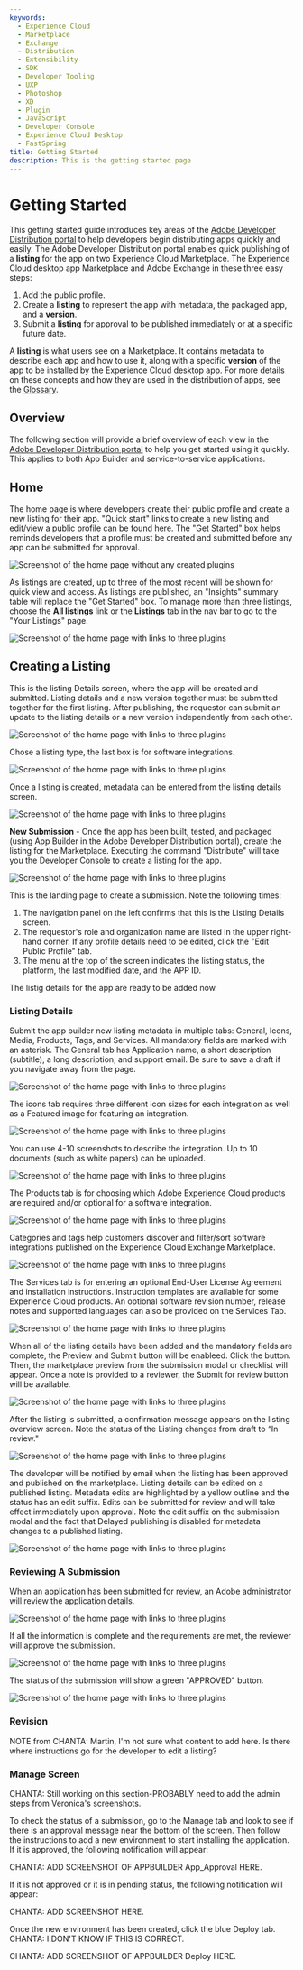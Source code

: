 ```yaml
---
keywords:
  - Experience Cloud
  - Marketplace
  - Exchange
  - Distribution
  - Extensibility
  - SDK
  - Developer Tooling
  - UXP
  - Photoshop
  - XD
  - Plugin
  - JavaScript
  - Developer Console
  - Experience Cloud Desktop
  - FastSpring
title: Getting Started
description: This is the getting started page
---
```


# Getting Started

This getting started guide introduces key areas of the [Adobe Developer Distribution portal](/distribute/home) to help developers begin distributing apps quickly and easily. The Adobe Developer Distribution portal enables quick publishing  of a **listing** for the app on two Experience Cloud Marketplace. The Experience Cloud desktop app Marketplace and Adobe Exchange in these three easy steps:

1. Add the public profile.
2. Create a **listing** to represent the app with metadata, the packaged app, and a **version**.
3. Submit a **listing** for approval to be published immediately or at a specific future date.

<InlineAlert slots="text" variant="help"/>

A **listing** is what users see on a Marketplace. It contains metadata to describe each app and how to use it, along with a specific **version** of the app to be installed by the Experience Cloud desktop app. For more details on these concepts and how they are used in the distribution of apps, see the [Glossary](./glossary.md).

## Overview

The following section will provide a brief overview of each view in the [Adobe Developer Distribution portal](/distribute/home) to help you get started using it quickly. This applies to both App Builder and service-to-service applications. 

## Home

The home page is where developers create their public profile and create a new listing for their app. "Quick start" links to create a new listing and edit/view a public profile can be found here. The "Get Started" box helps reminds developers that a profile must be created and submitted before any app can be submitted for approval.

![Screenshot of the home page without any created plugins](../images/DD_Home_first_time_user_sm.jpg)

As listings are created, up to three of the most recent will be shown for quick view and access. As listings are published, an "Insights" summary table will replace the "Get Started" box. To manage more than three listings, choose the **All listings** link or the **Listings** tab in the nav bar to go to the "Your Listings" page.

![Screenshot of the home page with links to three plugins](../images/DD_Home_returning_user.png)

## Creating a Listing

This is the listing Details screen, where the app will be created and submitted. Listing details and a new version together must be submitted together for the first listing. After publishing, the requestor can submit an update to the listing details or a new version independently from each other. 

![Screenshot of the home page with links to three plugins](../images/AppBuild_1Create_a_New_Listing_Blank.png)

Chose a listing type, the last box is for software integrations.

![Screenshot of the home page with links to three plugins](../images/AppBuild_2Choose_Listing_Type.png)

Once a listing is created, metadata can be entered from the listing details screen.

![Screenshot of the home page with links to three plugins](../images/AppBuild_3Review_and_Edit_Listing.png)

**New Submission** - Once the app has been built, tested, and packaged (using App Builder in the Adobe Developer Distribution portal), create the listing for the Marketplace. Executing the command "Distribute" will take you the Developer Console to create a listing for the app. 

![Screenshot of the home page with links to three plugins](../images/AppBuild_4General_Tab.png)

This is the landing page to create a submission. Note the following times: 

1. The navigation panel on the left confirms that this is the Listing Details screen.
2. The requestor's role and organization name are listed in the upper right-hand corner. If any profile details need to be edited, click the "Edit Public Profile" tab.
3. The menu at the top of the screen indicates the listing status, the platform, the last modified date, and the APP ID.

The listig details for the app are ready to be added now. 

### Listing Details

Submit the app builder new listing metadata in multiple tabs: General, Icons, Media, Products, Tags, and Services. All mandatory fields are marked with an asterisk. The General tab has Application name, a short description (subtitle), a long description, and support email.  Be sure to save a draft if you navigate away from the page.

![Screenshot of the home page with links to three plugins](../images/AppBuild_4General_Tab.png)

The icons tab requires three different icon sizes for each integration as well as a Featured image for featuring an integration.

![Screenshot of the home page with links to three plugins](../images/AppBuild_5Icons.png)

You can use 4-10 screenshots to describe the integration. Up to 10 documents (such as white papers) can be uploaded.

![Screenshot of the home page with links to three plugins](../images/AppBuild_6Screenshots.png)

The Products tab is for choosing which Adobe Experience Cloud products are required and/or optional for a software integration.

![Screenshot of the home page with links to three plugins](../images/AppBuild_7Products_Tab.png)

Categories and tags help customers discover and filter/sort software integrations published on the Experience Cloud Exchange Marketplace.

![Screenshot of the home page with links to three plugins](../images/AppBuild_8Categories_Tab.png)

The Services tab is for entering an optional End-User License Agreement and installation instructions.  Instruction templates are available for some Experience Cloud products.  An optional software revision number, release notes and supported languages can also be provided on the Services Tab.

![Screenshot of the home page with links to three plugins](../images/AppBuild_9Services_Tab.png)

When all of the listing details have been added and the mandatory fields are complete, the Preview and Submit button will be enableed. Click the button. Then, the marketplace preview from the submission modal or checklist will appear. Once a note is provided to a reviewer, the Submit for review button will be available.

![Screenshot of the home page with links to three plugins](../images/AppBuild_10Preview_and_Submit.png)

After the listing is submitted, a confirmation message appears on the listing overview screen. Note the status of the Listing changes from draft to “In review."

![Screenshot of the home page with links to three plugins](../images/AppBuild_11Confirmation_Message.png)

The developer will be notified by email when the listing has been approved and published on the marketplace. Listing details can be edited on a published listing. Metadata edits are highlighted by a yellow outline and the status has an edit suffix.  Edits can be submitted for review and will take effect immediately upon approval. Note the edit suffix on the submission modal and the fact that Delayed publishing is disabled for metadata changes to a published listing.

![Screenshot of the home page with links to three plugins](../images/AppBuild_12Edit_Submission.png)

### Reviewing A Submission

When an application has been submitted for review, an Adobe administrator will review the application details. 

![Screenshot of the home page with links to three plugins](../images/AppBuild_13ReviewsSubmission.png)

If all the information is complete and the requirements are met, the reviewer will approve the submission. 

![Screenshot of the home page with links to three plugins](../images/AppBuild_14ConfirmApproval.png)

The status of the submission will show a green "APPROVED" button. 

![Screenshot of the home page with links to three plugins](../images/AppBuilder_15ApproveForExchange.png)

### Revision

NOTE from CHANTA: Martin, I'm not sure what content to add here. Is there where instructions go for the developer to edit a listing? 


### Manage Screen 

CHANTA: Still working on this section-PROBABLY need to add the admin steps from Veronica's screenshots. 

To check the status of a submission, go to the Manage tab and look to see if there is an approval message near the bottom of the screen. Then follow the instructions to add a new environment to start installing the application. If it is approved, the following notification will appear: 

CHANTA: ADD SCREENSHOT OF APPBUILDER App_Approval HERE. 

If it is not approved or it is in pending status, the following notification will appear: 

CHANTA: ADD SCREENSHOT HERE. 

Once the new environment has been created, click the blue Deploy tab. CHANTA: I DON'T KNOW IF THIS IS CORRECT. 

CHANTA: ADD SCREENSHOT OF APPBUILDER Deploy HERE. 

